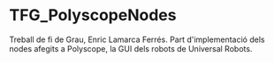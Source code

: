 # TFG_PolyscopeNodes
Treball de fi de Grau, Enric Lamarca Ferrés. Part d'implementació dels nodes afegits a Polyscope, la GUI dels robots de Universal Robots.
